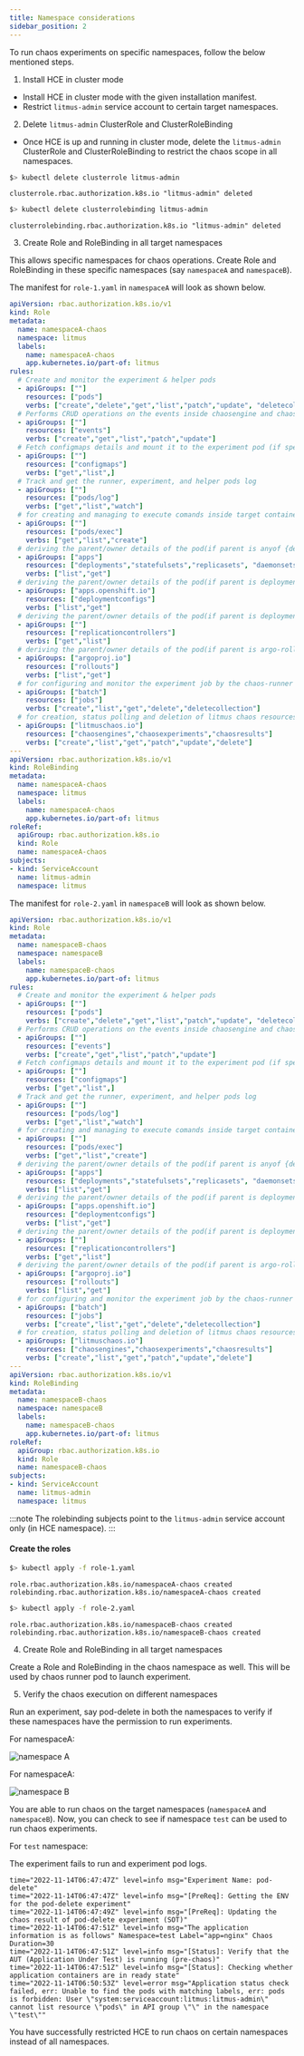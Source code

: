 ```yaml
---
title: Namespace considerations
sidebar_position: 2
---
```

To run chaos experiments on specific namespaces, follow the below mentioned steps.

1. Install HCE in cluster mode

- Install HCE in cluster mode with the given installation manifest. 
- Restrict `litmus-admin` service account to certain target namespaces.

2. Delete `litmus-admin` ClusterRole and ClusterRoleBinding
- Once HCE is up and running in cluster mode, delete the `litmus-admin` ClusterRole and ClusterRoleBinding to restrict the chaos scope in all namespaces.

```bash
$> kubectl delete clusterrole litmus-admin
````

```
clusterrole.rbac.authorization.k8s.io "litmus-admin" deleted
```

```bash
$> kubectl delete clusterrolebinding litmus-admin
````

```
clusterrolebinding.rbac.authorization.k8s.io "litmus-admin" deleted
```

3. Create Role and RoleBinding in all target namespaces

This allows specific namespaces for chaos operations. Create Role and RoleBinding in these specific namespaces (say `namespaceA` and `namespaceB`). 

The manifest for `role-1.yaml` in `namespaceA` will look as shown below.

```yaml
apiVersion: rbac.authorization.k8s.io/v1
kind: Role
metadata:
  name: namespaceA-chaos
  namespace: litmus
  labels:
    name: namespaceA-chaos
    app.kubernetes.io/part-of: litmus
rules:
  # Create and monitor the experiment & helper pods
  - apiGroups: [""]
    resources: ["pods"]
    verbs: ["create","delete","get","list","patch","update", "deletecollection"]
  # Performs CRUD operations on the events inside chaosengine and chaosresult
  - apiGroups: [""]
    resources: ["events"]
    verbs: ["create","get","list","patch","update"]
  # Fetch configmaps details and mount it to the experiment pod (if specified)
  - apiGroups: [""]
    resources: ["configmaps"]
    verbs: ["get","list",]
  # Track and get the runner, experiment, and helper pods log 
  - apiGroups: [""]
    resources: ["pods/log"]
    verbs: ["get","list","watch"]  
  # for creating and managing to execute comands inside target container
  - apiGroups: [""]
    resources: ["pods/exec"]
    verbs: ["get","list","create"]
  # deriving the parent/owner details of the pod(if parent is anyof {deployment, statefulset, daemonsets})
  - apiGroups: ["apps"]
    resources: ["deployments","statefulsets","replicasets", "daemonsets"]
    verbs: ["list","get"]
  # deriving the parent/owner details of the pod(if parent is deploymentConfig)  
  - apiGroups: ["apps.openshift.io"]
    resources: ["deploymentconfigs"]
    verbs: ["list","get"]
  # deriving the parent/owner details of the pod(if parent is deploymentConfig)
  - apiGroups: [""]
    resources: ["replicationcontrollers"]
    verbs: ["get","list"]
  # deriving the parent/owner details of the pod(if parent is argo-rollouts)
  - apiGroups: ["argoproj.io"]
    resources: ["rollouts"]
    verbs: ["list","get"]
  # for configuring and monitor the experiment job by the chaos-runner pod
  - apiGroups: ["batch"]
    resources: ["jobs"]
    verbs: ["create","list","get","delete","deletecollection"]
  # for creation, status polling and deletion of litmus chaos resources used within a chaos workflow
  - apiGroups: ["litmuschaos.io"]
    resources: ["chaosengines","chaosexperiments","chaosresults"]
    verbs: ["create","list","get","patch","update","delete"]
---
apiVersion: rbac.authorization.k8s.io/v1
kind: RoleBinding
metadata:
  name: namespaceA-chaos
  namespace: litmus
  labels:
    name: namespaceA-chaos
    app.kubernetes.io/part-of: litmus
roleRef:
  apiGroup: rbac.authorization.k8s.io
  kind: Role
  name: namespaceA-chaos
subjects:
- kind: ServiceAccount
  name: litmus-admin
  namespace: litmus
```

The manifest for `role-2.yaml` in `namespaceB` will look as shown below.

```yaml
apiVersion: rbac.authorization.k8s.io/v1
kind: Role
metadata:
  name: namespaceB-chaos
  namespace: namespaceB
  labels:
    name: namespaceB-chaos
    app.kubernetes.io/part-of: litmus
rules:
  # Create and monitor the experiment & helper pods
  - apiGroups: [""]
    resources: ["pods"]
    verbs: ["create","delete","get","list","patch","update", "deletecollection"]
  # Performs CRUD operations on the events inside chaosengine and chaosresult
  - apiGroups: [""]
    resources: ["events"]
    verbs: ["create","get","list","patch","update"]
  # Fetch configmaps details and mount it to the experiment pod (if specified)
  - apiGroups: [""]
    resources: ["configmaps"]
    verbs: ["get","list",]
  # Track and get the runner, experiment, and helper pods log 
  - apiGroups: [""]
    resources: ["pods/log"]
    verbs: ["get","list","watch"]  
  # for creating and managing to execute comands inside target container
  - apiGroups: [""]
    resources: ["pods/exec"]
    verbs: ["get","list","create"]
  # deriving the parent/owner details of the pod(if parent is anyof {deployment, statefulset, daemonsets})
  - apiGroups: ["apps"]
    resources: ["deployments","statefulsets","replicasets", "daemonsets"]
    verbs: ["list","get"]
  # deriving the parent/owner details of the pod(if parent is deploymentConfig)  
  - apiGroups: ["apps.openshift.io"]
    resources: ["deploymentconfigs"]
    verbs: ["list","get"]
  # deriving the parent/owner details of the pod(if parent is deploymentConfig)
  - apiGroups: [""]
    resources: ["replicationcontrollers"]
    verbs: ["get","list"]
  # deriving the parent/owner details of the pod(if parent is argo-rollouts)
  - apiGroups: ["argoproj.io"]
    resources: ["rollouts"]
    verbs: ["list","get"]
  # for configuring and monitor the experiment job by the chaos-runner pod
  - apiGroups: ["batch"]
    resources: ["jobs"]
    verbs: ["create","list","get","delete","deletecollection"]
  # for creation, status polling and deletion of litmus chaos resources used within a chaos workflow
  - apiGroups: ["litmuschaos.io"]
    resources: ["chaosengines","chaosexperiments","chaosresults"]
    verbs: ["create","list","get","patch","update","delete"]
---
apiVersion: rbac.authorization.k8s.io/v1
kind: RoleBinding
metadata:
  name: namespaceB-chaos
  namespace: namespaceB
  labels:
    name: namespaceB-chaos
    app.kubernetes.io/part-of: litmus
roleRef:
  apiGroup: rbac.authorization.k8s.io
  kind: Role
  name: namespaceB-chaos
subjects:
- kind: ServiceAccount
  name: litmus-admin
  namespace: litmus
```

:::note
The rolebinding subjects point to the `litmus-admin` service account only (in HCE namespace). 
:::

#### Create the roles

```bash
$> kubectl apply -f role-1.yaml
````

```role.rbac.authorization.k8s.io/namespaceA-chaos created```
```rolebinding.rbac.authorization.k8s.io/namespaceA-chaos created```

```bash
$> kubectl apply -f role-2.yaml
```

```role.rbac.authorization.k8s.io/namespaceB-chaos created```
```rolebinding.rbac.authorization.k8s.io/namespaceB-chaos created```

4. Create Role and RoleBinding in all target namespaces

Create a Role and RoleBinding in the chaos namespace as well. This will be used by chaos runner pod to launch experiment. 

5. Verify the chaos execution on different namespaces

Run an experiment, say pod-delete in both the namespaces to verify if these namespaces have the permission to run experiments.

For namespaceA:

![namespace A](../../static/overview/nsA.png)

For namespaceA:

![namespace B](../../static/overview/nsB.png)

You are able to run chaos on the target namespaces (`namespaceA` and `namespaceB`). Now, you can check to see if namespace `test` can be used to run chaos experiments.

For `test` namespace:

The experiment fails to run and experiment pod logs.

```
time="2022-11-14T06:47:47Z" level=info msg="Experiment Name: pod-delete"
time="2022-11-14T06:47:47Z" level=info msg="[PreReq]: Getting the ENV for the pod-delete experiment"
time="2022-11-14T06:47:49Z" level=info msg="[PreReq]: Updating the chaos result of pod-delete experiment (SOT)"
time="2022-11-14T06:47:51Z" level=info msg="The application information is as follows" Namespace=test Label="app=nginx" Chaos Duration=30
time="2022-11-14T06:47:51Z" level=info msg="[Status]: Verify that the AUT (Application Under Test) is running (pre-chaos)"
time="2022-11-14T06:47:51Z" level=info msg="[Status]: Checking whether application containers are in ready state"
time="2022-11-14T06:50:53Z" level=error msg="Application status check failed, err: Unable to find the pods with matching labels, err: pods is forbidden: User \"system:serviceaccount:litmus:litmus-admin\" cannot list resource \"pods\" in API group \"\" in the namespace \"test\""
```


You have successfully restricted HCE to run chaos on certain namespaces instead of all namespaces.
